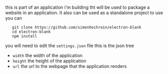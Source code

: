 this is part of an application i'm building tht will be used to package a website in an application.
It also can be used as a standalone project
to use you can
```
   git clone https://github.com/simonhochrein/electron-blank
   cd electron-blank
   npm install
```
you will need to edit the ```settings.json``` file
this is the json tree
* ```width``` the width of the application
* ```height``` the height of the application
* ```url``` the url to the webpage that the application renders
